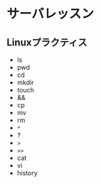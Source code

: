 # サーバレッスン
Linuxプラクティス
----------------
+ ls
+ pwd
+ cd
+ mkdir
+ touch
+ &&
+ cp
+ mv
+ rm
+ `*`
+ ?
+ `>`
+ `>>`
+ cat
+ vi
+ history
